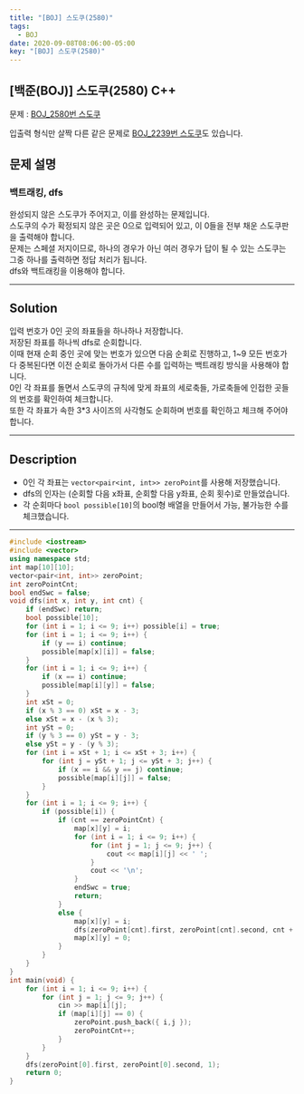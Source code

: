 ```yaml
---
title: "[BOJ] 스도쿠(2580)"
tags:
  - BOJ
date: 2020-09-08T08:06:00-05:00
key: "[BOJ] 스도쿠(2580)"
---
```


## [백준(BOJ)] 스도쿠(2580) C++

<!--more-->

문제 : [BOJ_2580번 스도쿠](https://www.acmicpc.net/problem/2580)<br>

입출력 형식만 살짝 다른 같은 문제로 [BOJ_2239번 스도쿠](https://www.acmicpc.net/problem/2239)도 있습니다.<br>

## 문제 설명 

### 백트래킹, dfs

완성되지 않은 스도쿠가 주어지고, 이를 완성하는 문제입니다.<br>
스도쿠의 수가 확정되지 않은 곳은 0으로 입력되어 있고, 이 0들을 전부 채운 스도쿠판을 출력해야 합니다.<br>
문제는 스페셜 저지이므로, 하나의 경우가 아닌 여러 경우가 답이 될 수 있는 스도쿠는 그중 하나를 출력하면 정답 처리가 됩니다.<br>
dfs와 백트래킹을 이용해야 합니다.<br>

---

## Solution
입력 번호가 0인 곳의 좌표들을 하나하나 저장합니다.<br>
저장된 좌표를 하나씩 dfs로 순회합니다.<br>
이때 현재 순회 중인 곳에 맞는 번호가 있으면 다음 순회로 진행하고, 1~9 모든 번호가 다 중복된다면 이전 순회로 돌아가서 다른 수를 입력하는 백트래킹 방식을 사용해야 합니다.<br>
0인 각 좌표를 돌면서 스도쿠의 규칙에 맞게 좌표의 세로축들, 가로축들에 인접한 곳들의 번호를 확인하여 체크합니다.<br>
또한 각 좌표가 속한 3*3 사이즈의 사각형도 순회하며 번호를 확인하고 체크해 주어야 합니다.<br>

---

## Description
- 0인 각 좌표는 `vector<pair<int, int>> zeroPoint`를 사용해 저장했습니다.
- dfs의 인자는 (순회할 다음 x좌표, 순회할 다음 y좌표, 순회 횟수)로 만들었습니다.
- 각 순회마다 `bool possible[10]`의 bool형 배열을 만들어서 가능, 불가능한 수를 체크했습니다.

---

```cpp
#include <iostream>
#include <vector>
using namespace std;
int map[10][10];
vector<pair<int, int>> zeroPoint;
int zeroPointCnt;
bool endSwc = false;
void dfs(int x, int y, int cnt) {
	if (endSwc) return;
	bool possible[10];
	for (int i = 1; i <= 9; i++) possible[i] = true;
	for (int i = 1; i <= 9; i++) {
		if (y == i) continue;
		possible[map[x][i]] = false;
	}
	for (int i = 1; i <= 9; i++) {
		if (x == i) continue;
		possible[map[i][y]] = false;
	}
	int xSt = 0;
	if (x % 3 == 0) xSt = x - 3;
	else xSt = x - (x % 3);
	int ySt = 0;
	if (y % 3 == 0) ySt = y - 3;
	else ySt = y - (y % 3);
	for (int i = xSt + 1; i <= xSt + 3; i++) {
		for (int j = ySt + 1; j <= ySt + 3; j++) {
			if (x == i && y == j) continue;
			possible[map[i][j]] = false;
		}
	}
	for (int i = 1; i <= 9; i++) {
		if (possible[i]) {
			if (cnt == zeroPointCnt) {
				map[x][y] = i;
				for (int i = 1; i <= 9; i++) {
					for (int j = 1; j <= 9; j++) {
						cout << map[i][j] << ' ';
					}
					cout << '\n';
				}
				endSwc = true;
				return;
			}
			else {
				map[x][y] = i;
				dfs(zeroPoint[cnt].first, zeroPoint[cnt].second, cnt + 1);
				map[x][y] = 0;
			}
		}
	}
}
int main(void) {
	for (int i = 1; i <= 9; i++) {
		for (int j = 1; j <= 9; j++) {
			cin >> map[i][j];
			if (map[i][j] == 0) {
				zeroPoint.push_back({ i,j });
				zeroPointCnt++;
			}
		}
	}
	dfs(zeroPoint[0].first, zeroPoint[0].second, 1);
	return 0;
}
```
